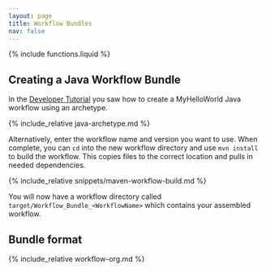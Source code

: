 ```yaml
---
layout: page
title: Workflow Bundles
nav: false
---
```

{% include functions.liquid %}

## Creating a Java Workflow Bundle

In the [Developer Tutorial](/docs/3-getting-started/developer-tutorial/) you
saw how to create a MyHelloWorld Java workflow using an archetype.

{% include_relative java-archetype.md %}

Alternatively, enter the workflow name and version you want to use.  When 
complete, you can `cd` into the new workflow directory and use `mvn install` to
build the workflow. This copies files to the correct location and pulls in
needed dependencies.

{% include_relative snippets/maven-workflow-build.md %}

You will now have a workflow directory called 
`target/Workflow_Bundle_<WorkflowName>` which contains your assembled workflow.

## Bundle format

{% include_relative workflow-org.md %}